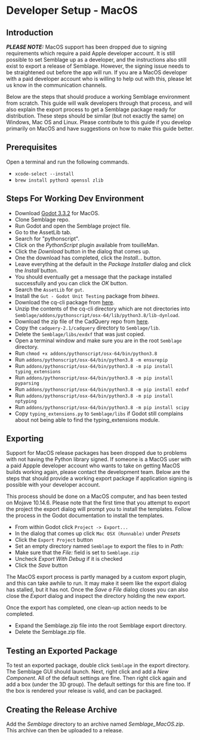 # Developer Setup - MacOS

## Introduction

***PLEASE NOTE:*** MacOS support has been dropped due to signing requirements which require a paid Apple developer account. It is still possible to set Semblage up as a developer, and the instructions also still exist to export a release of Semblage. However, the signing issue needs to be straightened out before the app will run. If you are a MacOS developer with a paid developer account who is willing to help out with this, please let us know in the communication channels.

Below are the steps that should produce a working Semblage environment from scratch. This guide will walk developers through that process, and will also explain the export process to get a Semblage package ready for distribution. These steps should be similar (but not exactly the same) on Windows, Mac OS and Linux. Please contribute to this guide if you develop primarily on MacOS and have suggestions on how to make this guide better.

## Prerequisites

Open a terminal and run the following commands.

* `xcode-select --install`
* `brew install python3 openssl zlib`

## Steps For Working Dev Environment

* Download [Godot 3.3.2](https://downloads.tuxfamily.org/godotengine/3.3.2/Godot_v3.3.2-stable_osx.universal.zip) for MacOS.
* Clone Semblage repo.
* Run Godot and open the Semblage project file.
* Go to the AssetLib tab.
* Search for "pythonscript".
* Click on the _PythonScript_ plugin available from touilleMan.
* Click the _Download_ button in the dialog that comes up.
* One the download has completed, click the _Install..._ button.
* Leave everything at the default in the _Package Installer_ dialog and click the _Install_ button.
* You should eventually get a message that the package installed successfully and you can click the _OK_ button.
* Search the `AssetLib` for `gut`.
* Install the `Gut - Godot Unit Testing` package from _bitwes_.
* Download the cq-cli package from [here](https://github.com/CadQuery/cq-cli/releases/download/v2.1.0/cq-cli-MacOS.zip).
* Unzip the contents of the cq-cli directory which are not directories into `Semblage/addons/pythonscript/osx-64/lib/python3.8/lib-dynload`.
* Download the zip file of the CadQuery repo from [here](https://github.com/CadQuery/cadquery/archive/refs/tags/2.1.zip).
* Copy the `cadquery-2.1/cadquery` directory to `Semblage/lib`.
* Delete the `Semblage/libs/exdxf` that was just copied. 
* Open a terminal window and make sure you are in the root `Semblage` directory.
* Run `chmod +x addons/pythonscript/osx-64/bin/python3.8`
* Run `addons/pythonscript/osx-64/bin/python3.8 -m ensurepip`
* Run `addons/pythonscript/osx-64/bin/python3.8 -m pip install typing_extensions`
* Run `addons/pythonscript/osx-64/bin/python3.8 -m pip install pyparsing`
* Run `addons/pythonscript/osx-64/bin/python3.8 -m pip install ezdxf`
* Run `addons/pythonscript/osx-64/bin/python3.8 -m pip install nptyping`
* Run `addons/pythonscript/osx-64/bin/python3.8 -m pip install scipy`
* Copy `typing_extensions.py` to `Semblage/libs` if Godot still complains about not being able to find the typing_extensions module.

## Exporting

Support for MacOS release packages has been dropped due to problems with not having the Python library signed. If someone is a MacOS user with a paid Appple developer account who wants to take on getting MacOS builds working again, please contact the development team. Below are the steps that should provide a working export package if application signing is possible with your developer account.

This process should be done on a MacOS computer, and has been tested on Mojave 10.14.6. Please note that the first time that you attempt to export the project the export dialog will prompt you to install the templates. Follow the process in the Godot documentation to install the templates.

* From within Godot click `Project -> Export...`
* In the dialog that comes up click `Mac OSX (Runnable)` under _Presets_
* Click the `Export Project` button
* Set an empty directory named `Semblage` to export the files to in _Path:_
* Make sure that the _File:_ field is set to `Semblage.zip`
* Uncheck _Export With Debug_ if it is checked
* Click the _Save_ button

The MacOS export process is partly managed by a custom export plugin, and this can take awhile to run. It may make it seem like the export dialog has stalled, but it has not. Once the _Save a File_ dialog closes you can also close the _Export_ dialog and inspect the directory holding the new export.

Once the export has completed, one clean-up action needs to be completed.

* Expand the Semblage.zip file into the root Semblage export directory.
* Delete the Semblage.zip file.

## Testing an Exported Package

To test an exported package, double click `Semblage` in the export directory. The Semblage GUI should launch. Next, right click and add a _New Component_. All of the default settings are fine. Then right click again and add a box (under the 3D group). The default settings for this are fine too. If the box is rendered your release is valid, and can be packaged.

## Creating the Release Archive

Add the _Semblage_ directory to an archive named _Semblage_MacOS.zip_. This archive can then be uploaded to a release.
